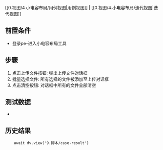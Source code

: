 [[0.视图/4.小电容布局/用例视图|用例视图]] | [[0.视图/4.小电容布局/迭代视图|迭代视图]]

## 前置条件

- 登录pe-进入小电容布局工具

## 步骤

1. 点击上传文件按钮: 弹出上传文件对话框
2. 批量选择文件: 所有选择的文件被添加至上传对话框
3. 点击清空按钮: 对话框中所有的文件全部清空

## 测试数据

- 

## 历史结果

```dataviewjs
    await dv.view('9.脚本/case-result')
```
